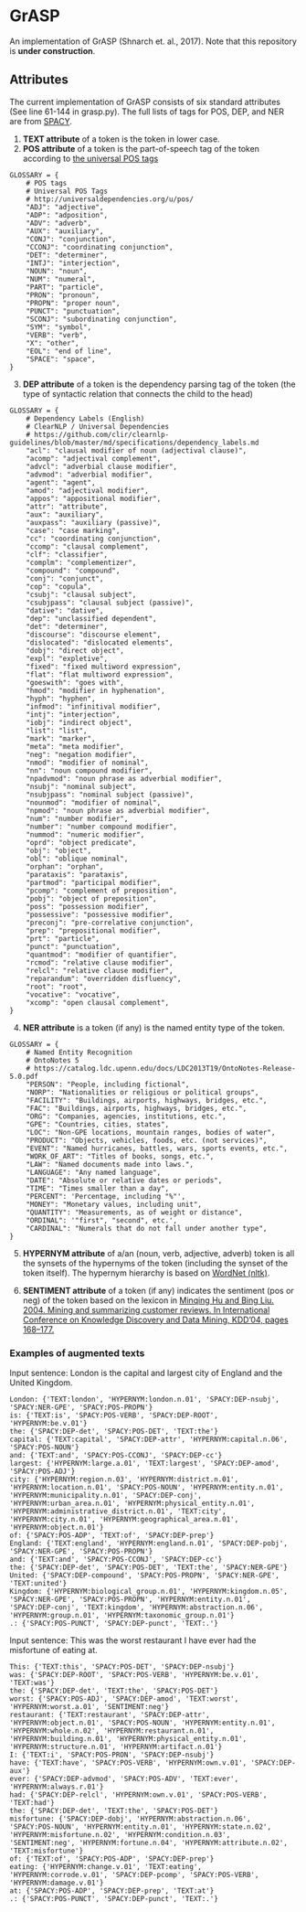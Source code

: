 # GrASP
An implementation of GrASP (Shnarch et. al., 2017). Note that this repository is **under construction**.

## Attributes

The current implementation of GrASP consists of six standard attributes (See line 61-144 in grasp.py). The full lists of tags for POS, DEP, and NER are from [SPACY](https://github.com/explosion/spaCy/blob/master/spacy/glossary.py).

1. **TEXT attribute** of a token is the token in lower case.
2. **POS attribute** of a token is the part-of-speech tag of the token according to [the universal POS tags](https://universaldependencies.org/u/pos/)

```
GLOSSARY = {
    # POS tags
    # Universal POS Tags
    # http://universaldependencies.org/u/pos/
    "ADJ": "adjective",
    "ADP": "adposition",
    "ADV": "adverb",
    "AUX": "auxiliary",
    "CONJ": "conjunction",
    "CCONJ": "coordinating conjunction",
    "DET": "determiner",
    "INTJ": "interjection",
    "NOUN": "noun",
    "NUM": "numeral",
    "PART": "particle",
    "PRON": "pronoun",
    "PROPN": "proper noun",
    "PUNCT": "punctuation",
    "SCONJ": "subordinating conjunction",
    "SYM": "symbol",
    "VERB": "verb",
    "X": "other",
    "EOL": "end of line",
    "SPACE": "space",
}
```

3. **DEP attribute** of a token is the dependency parsing tag of the token (the type of syntactic relation that connects the child to the head)

```
GLOSSARY = {
    # Dependency Labels (English)
    # ClearNLP / Universal Dependencies
    # https://github.com/clir/clearnlp-guidelines/blob/master/md/specifications/dependency_labels.md
    "acl": "clausal modifier of noun (adjectival clause)",
    "acomp": "adjectival complement",
    "advcl": "adverbial clause modifier",
    "advmod": "adverbial modifier",
    "agent": "agent",
    "amod": "adjectival modifier",
    "appos": "appositional modifier",
    "attr": "attribute",
    "aux": "auxiliary",
    "auxpass": "auxiliary (passive)",
    "case": "case marking",
    "cc": "coordinating conjunction",
    "ccomp": "clausal complement",
    "clf": "classifier",
    "complm": "complementizer",
    "compound": "compound",
    "conj": "conjunct",
    "cop": "copula",
    "csubj": "clausal subject",
    "csubjpass": "clausal subject (passive)",
    "dative": "dative",
    "dep": "unclassified dependent",
    "det": "determiner",
    "discourse": "discourse element",
    "dislocated": "dislocated elements",
    "dobj": "direct object",
    "expl": "expletive",
    "fixed": "fixed multiword expression",
    "flat": "flat multiword expression",
    "goeswith": "goes with",
    "hmod": "modifier in hyphenation",
    "hyph": "hyphen",
    "infmod": "infinitival modifier",
    "intj": "interjection",
    "iobj": "indirect object",
    "list": "list",
    "mark": "marker",
    "meta": "meta modifier",
    "neg": "negation modifier",
    "nmod": "modifier of nominal",
    "nn": "noun compound modifier",
    "npadvmod": "noun phrase as adverbial modifier",
    "nsubj": "nominal subject",
    "nsubjpass": "nominal subject (passive)",
    "nounmod": "modifier of nominal",
    "npmod": "noun phrase as adverbial modifier",
    "num": "number modifier",
    "number": "number compound modifier",
    "nummod": "numeric modifier",
    "oprd": "object predicate",
    "obj": "object",
    "obl": "oblique nominal",
    "orphan": "orphan",
    "parataxis": "parataxis",
    "partmod": "participal modifier",
    "pcomp": "complement of preposition",
    "pobj": "object of preposition",
    "poss": "possession modifier",
    "possessive": "possessive modifier",
    "preconj": "pre-correlative conjunction",
    "prep": "prepositional modifier",
    "prt": "particle",
    "punct": "punctuation",
    "quantmod": "modifier of quantifier",
    "rcmod": "relative clause modifier",
    "relcl": "relative clause modifier",
    "reparandum": "overridden disfluency",
    "root": "root",
    "vocative": "vocative",
    "xcomp": "open clausal complement",
}
```

4. **NER attribute** is a token (if any) is the named entity type of the token.

```
GLOSSARY = {
    # Named Entity Recognition
    # OntoNotes 5
    # https://catalog.ldc.upenn.edu/docs/LDC2013T19/OntoNotes-Release-5.0.pdf
    "PERSON": "People, including fictional",
    "NORP": "Nationalities or religious or political groups",
    "FACILITY": "Buildings, airports, highways, bridges, etc.",
    "FAC": "Buildings, airports, highways, bridges, etc.",
    "ORG": "Companies, agencies, institutions, etc.",
    "GPE": "Countries, cities, states",
    "LOC": "Non-GPE locations, mountain ranges, bodies of water",
    "PRODUCT": "Objects, vehicles, foods, etc. (not services)",
    "EVENT": "Named hurricanes, battles, wars, sports events, etc.",
    "WORK_OF_ART": "Titles of books, songs, etc.",
    "LAW": "Named documents made into laws.",
    "LANGUAGE": "Any named language",
    "DATE": "Absolute or relative dates or periods",
    "TIME": "Times smaller than a day",
    "PERCENT": 'Percentage, including "%"',
    "MONEY": "Monetary values, including unit",
    "QUANTITY": "Measurements, as of weight or distance",
    "ORDINAL": '"first", "second", etc.',
    "CARDINAL": "Numerals that do not fall under another type",
}
``` 

5. **HYPERNYM attribute** of a/an (noun, verb, adjective, adverb) token is all the synsets of the hypernyms of the token (including the synset of the token itself). The hypernym hierarchy is based on [WordNet (nltk)](https://www.nltk.org/howto/wordnet.html).

6. **SENTIMENT attribute** of a token (if any) indicates the sentiment (pos or neg) of the token based on the lexicon in [Minqing Hu and Bing Liu. 2004. Mining and summarizing customer reviews. In International Conference on Knowledge Discovery and Data Mining, KDD’04, pages 168–177.](https://www.cs.uic.edu/~liub/FBS/sentiment-analysis.html#lexicon)

### Examples of augmented texts

Input sentence: London is the capital and largest city of England and the United Kingdom.

```
London: {'TEXT:london', 'HYPERNYM:london.n.01', 'SPACY:DEP-nsubj', 'SPACY:NER-GPE', 'SPACY:POS-PROPN'}
is: {'TEXT:is', 'SPACY:POS-VERB', 'SPACY:DEP-ROOT', 'HYPERNYM:be.v.01'}
the: {'SPACY:DEP-det', 'SPACY:POS-DET', 'TEXT:the'}
capital: {'TEXT:capital', 'SPACY:DEP-attr', 'HYPERNYM:capital.n.06', 'SPACY:POS-NOUN'}
and: {'TEXT:and', 'SPACY:POS-CCONJ', 'SPACY:DEP-cc'}
largest: {'HYPERNYM:large.a.01', 'TEXT:largest', 'SPACY:DEP-amod', 'SPACY:POS-ADJ'}
city: {'HYPERNYM:region.n.03', 'HYPERNYM:district.n.01', 'HYPERNYM:location.n.01', 'SPACY:POS-NOUN', 'HYPERNYM:entity.n.01', 'HYPERNYM:municipality.n.01', 'SPACY:DEP-conj', 'HYPERNYM:urban_area.n.01', 'HYPERNYM:physical_entity.n.01', 'HYPERNYM:administrative_district.n.01', 'TEXT:city', 'HYPERNYM:city.n.01', 'HYPERNYM:geographical_area.n.01', 'HYPERNYM:object.n.01'}
of: {'SPACY:POS-ADP', 'TEXT:of', 'SPACY:DEP-prep'}
England: {'TEXT:england', 'HYPERNYM:england.n.01', 'SPACY:DEP-pobj', 'SPACY:NER-GPE', 'SPACY:POS-PROPN'}
and: {'TEXT:and', 'SPACY:POS-CCONJ', 'SPACY:DEP-cc'}
the: {'SPACY:DEP-det', 'SPACY:POS-DET', 'TEXT:the', 'SPACY:NER-GPE'}
United: {'SPACY:DEP-compound', 'SPACY:POS-PROPN', 'SPACY:NER-GPE', 'TEXT:united'}
Kingdom: {'HYPERNYM:biological_group.n.01', 'HYPERNYM:kingdom.n.05', 'SPACY:NER-GPE', 'SPACY:POS-PROPN', 'HYPERNYM:entity.n.01', 'SPACY:DEP-conj', 'TEXT:kingdom', 'HYPERNYM:abstraction.n.06', 'HYPERNYM:group.n.01', 'HYPERNYM:taxonomic_group.n.01'}
.: {'SPACY:POS-PUNCT', 'SPACY:DEP-punct', 'TEXT:.'}
```

Input sentence: This was the worst restaurant I have ever had the misfortune of eating at.

```
This: {'TEXT:this', 'SPACY:POS-DET', 'SPACY:DEP-nsubj'}
was: {'SPACY:DEP-ROOT', 'SPACY:POS-VERB', 'HYPERNYM:be.v.01', 'TEXT:was'}
the: {'SPACY:DEP-det', 'TEXT:the', 'SPACY:POS-DET'}
worst: {'SPACY:POS-ADJ', 'SPACY:DEP-amod', 'TEXT:worst', 'HYPERNYM:worst.a.01', 'SENTIMENT:neg'}
restaurant: {'TEXT:restaurant', 'SPACY:DEP-attr', 'HYPERNYM:object.n.01', 'SPACY:POS-NOUN', 'HYPERNYM:entity.n.01', 'HYPERNYM:whole.n.02', 'HYPERNYM:restaurant.n.01', 'HYPERNYM:building.n.01', 'HYPERNYM:physical_entity.n.01', 'HYPERNYM:structure.n.01', 'HYPERNYM:artifact.n.01'}
I: {'TEXT:i', 'SPACY:POS-PRON', 'SPACY:DEP-nsubj'}
have: {'TEXT:have', 'SPACY:POS-VERB', 'HYPERNYM:own.v.01', 'SPACY:DEP-aux'}
ever: {'SPACY:DEP-advmod', 'SPACY:POS-ADV', 'TEXT:ever', 'HYPERNYM:always.r.01'}
had: {'SPACY:DEP-relcl', 'HYPERNYM:own.v.01', 'SPACY:POS-VERB', 'TEXT:had'}
the: {'SPACY:DEP-det', 'TEXT:the', 'SPACY:POS-DET'}
misfortune: {'SPACY:DEP-dobj', 'HYPERNYM:abstraction.n.06', 'SPACY:POS-NOUN', 'HYPERNYM:entity.n.01', 'HYPERNYM:state.n.02', 'HYPERNYM:misfortune.n.02', 'HYPERNYM:condition.n.03', 'SENTIMENT:neg', 'HYPERNYM:fortune.n.04', 'HYPERNYM:attribute.n.02', 'TEXT:misfortune'}
of: {'TEXT:of', 'SPACY:POS-ADP', 'SPACY:DEP-prep'}
eating: {'HYPERNYM:change.v.01', 'TEXT:eating', 'HYPERNYM:corrode.v.01', 'SPACY:DEP-pcomp', 'SPACY:POS-VERB', 'HYPERNYM:damage.v.01'}
at: {'SPACY:POS-ADP', 'SPACY:DEP-prep', 'TEXT:at'}
.: {'SPACY:POS-PUNCT', 'SPACY:DEP-punct', 'TEXT:.'}
```